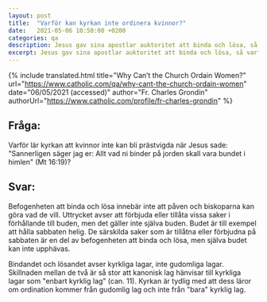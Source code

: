 ```yaml
---
layout: post
title:  "Varför kan kyrkan inte ordinera kvinnor?"
date:   2021-05-06 10:50:00 +0200
categories: qa
description: Jesus gav sina apostlar auktoritet att binda och lösa, så varför kan de inte använda den auktoriteten för att ordinera kvinnliga präster?
excerpt: Jesus gav sina apostlar auktoritet att binda och lösa, så varför kan de inte använda den auktoriteten för att ordinera kvinnliga präster?
---
```



{% include translated.html 
    title="Why Can’t the Church Ordain Women?" 
    url="https://www.catholic.com/qa/why-cant-the-church-ordain-women"
     date="06/05/2021 (accessed)" 
    author="Fr. Charles Grondin" 
    authorUrl="https://www.catholic.com/profile/fr-charles-grondin" 
%}

## Fråga:
Varför lär kyrkan att kvinnor inte kan bli prästvigda när Jesus sade: "Sannerligen säger jag er: Allt vad ni binder på jorden skall vara bundet i himlen" (Mt 16:19)?

## Svar:

Befogenheten att binda och lösa innebär inte att påven och biskoparna kan göra vad de vill. Uttrycket avser att förbjuda eller tillåta vissa saker i förhållande till buden, men det gäller inte själva buden. Budet är till exempel att hålla sabbaten helig. De särskilda saker som är tillåtna eller förbjudna på sabbaten är en del av befogenheten att binda och lösa, men själva budet kan inte upphävas.

Bindandet och lösandet avser kyrkliga lagar, inte gudomliga lagar. Skillnaden mellan de två är så stor att kanonisk lag hänvisar till kyrkliga lagar som "enbart kyrklig lag" (can. 11). Kyrkan är tydlig med att dess läror om ordination kommer från gudomlig lag och inte från "bara" kyrklig lag.